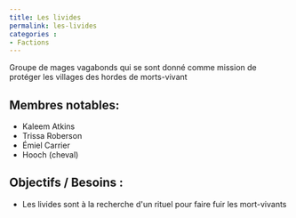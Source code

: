 ```yaml
---
title: Les livides
permalink: les-livides
categories :
- Factions
---
```


Groupe de mages vagabonds qui se sont donné comme mission de protéger les villages des hordes de morts-vivant

## Membres notables:
- Kaleem Atkins
- Trissa Roberson
- Émiel Carrier
- Hooch (cheval)

## Objectifs / Besoins :
- Les livides sont à la recherche d'un rituel pour faire fuir les mort-vivants

